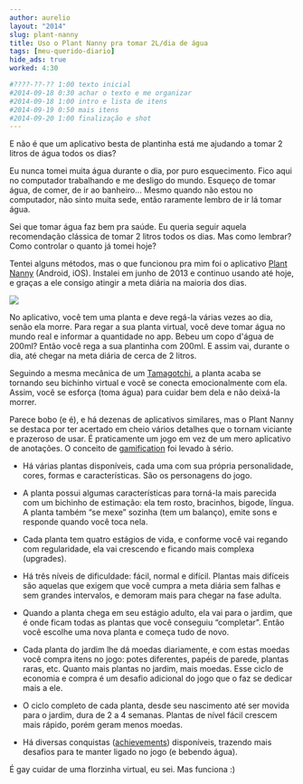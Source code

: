 ```yaml
---
author: aurelio
layout: "2014"
slug: plant-nanny
title: Uso o Plant Nanny pra tomar 2L/dia de água
tags: [meu-querido-diario]
hide_ads: true
worked: 4:30

#????-??-?? 1:00 texto inicial
#2014-09-18 0:30 achar o texto e me organizar
#2014-09-18 1:00 intro e lista de itens
#2014-09-19 0:50 mais itens
#2014-09-20 1:00 finalização e shot
---
```


E não é que um aplicativo besta de plantinha está me ajudando a tomar 2 litros de água todos os dias?

Eu nunca tomei muita água durante o dia, por puro esquecimento. Fico aqui no computador trabalhando e me desligo do mundo. Esqueço de tomar água, de comer, de ir ao banheiro… Mesmo quando não estou no computador, não sinto muita sede, então raramente lembro de ir lá tomar água.

Sei que tomar água faz bem pra saúde. Eu queria seguir aquela recomendação clássica de tomar 2 litros todos os dias. Mas como lembrar? Como controlar o quanto já tomei hoje?

Tentei alguns métodos, mas o que funcionou pra mim foi o aplicativo [Plant Nanny][] (Android, iOS). Instalei em junho de 2013 e continuo usando até hoje, e graças a ele consigo atingir a meta diária na maioria dos dias.

![](http://aurelio.net/img/blog/plant-nanny.jpg)

No aplicativo, você tem uma planta e deve regá-la várias vezes ao dia, senão ela morre. Para regar a sua planta virtual, você deve tomar água no mundo real e informar a quantidade no app. Bebeu um copo d'água de 200ml? Então você rega a sua plantinha com 200ml. E assim vai, durante o dia, até chegar na meta diária de cerca de 2 litros.

Seguindo a mesma mecânica de um [Tamagotchi][], a planta acaba se tornando seu bichinho virtual e você se conecta emocionalmente com ela. Assim, você se esforça (toma água) para cuidar bem dela e não deixá-la morrer.

Parece bobo (e é), e há dezenas de aplicativos similares, mas o Plant Nanny se destaca por ter acertado em cheio vários detalhes que o tornam viciante e prazeroso de usar. É praticamente um jogo em vez de um mero aplicativo de anotações. O conceito de [gamification][] foi levado à sério.

- Há várias plantas disponíveis, cada uma com sua própria personalidade, cores, formas e características. São os personagens do jogo.

- A planta possui algumas características para torná-la mais parecida com um bichinho de estimação: ela tem rosto, bracinhos, bigode, língua. A planta também “se mexe” sozinha (tem um balanço), emite sons e responde quando você toca nela.

- Cada planta tem quatro estágios de vida, e conforme você vai regando com regularidade, ela vai crescendo e ficando mais complexa (upgrades).

- Há três níveis de dificuldade: fácil, normal e difícil. Plantas mais difíceis são aquelas que exigem que você cumpra a meta diária sem falhas e sem grandes intervalos, e demoram mais para chegar na fase adulta.

- Quando a planta chega em seu estágio adulto, ela vai para o jardim, que é onde ficam todas as plantas que você conseguiu “completar”. Então você escolhe uma nova planta e começa tudo de novo.

- Cada planta do jardim lhe dá moedas diariamente, e com estas moedas você compra itens no jogo: potes diferentes, papéis de parede, plantas raras, etc. Quanto mais plantas no jardim, mais moedas. Esse ciclo de economia e compra é um desafio adicional do jogo que o faz se dedicar mais a ele.

- O ciclo completo de cada planta, desde seu nascimento até ser movida para o jardim, dura de 2 a 4 semanas. Plantas de nível fácil crescem mais rápido, porém geram menos moedas.

- Há diversas conquistas ([achievements][]) disponíveis, trazendo mais desafios para te manter ligado no jogo (e bebendo água).

É gay cuidar de uma florzinha virtual, eu sei. Mas funciona :)


[Plant Nanny]:  http://fourdesire.com/works/plantnanny
[Tamagotchi]:   http://aurelio.net/tamagotchi/
[gamification]: http://en.wikipedia.org/wiki/Gamification
[achievements]: http://en.wikipedia.org/wiki/Achievement_(video_gaming)
